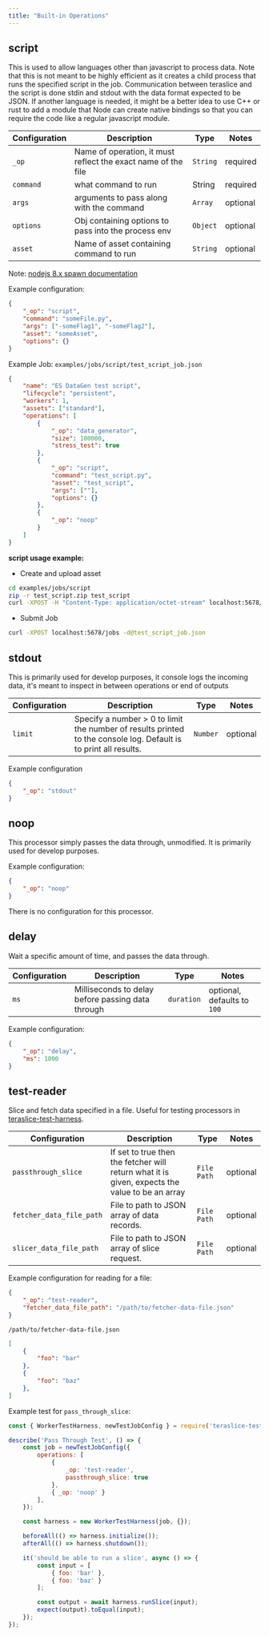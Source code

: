 ```yaml
---
title: "Built-in Operations"
---
```


## script

This is used to allow languages other than javascript to process data. Note that this is not meant to be highly efficient as it creates a child process that runs the specified script in the job.  Communication between teraslice and the script is done stdin and stdout with the data format expected to be JSON. If another language is needed, it might be a better idea to use C++ or rust to add a module that Node can create native bindings so that you can require the code like a regular javascript module.

| Configuration | Description                                                   | Type     | Notes    |
| ------------- | ------------------------------------------------------------- | -------- | -------- |
| `_op`         | Name of operation, it must reflect the exact name of the file | `String` | required |
| `command`     | what command to run                                           | String   | required |
| `args`        | arguments to pass along with the command                      | `Array`  | optional |
| `options`     | Obj containing options to pass into the process env           | `Object` | optional |
| `asset`       | Name of asset containing command to run                       | `String` | optional |

Note: [nodejs 8.x spawn documentation](https://nodejs.org/dist/latest-v8.x/docs/api/child_process.html#child_process_child_process_spawn_command_args_options)

Example configuration:

```json
{
    "_op": "script",
    "command": "someFile.py",
    "args": ["-someFlag1", "-someFlag2"],
    "asset": "someAsset",
    "options": {}
}
```

Example Job: `examples/jobs/script/test_script_job.json`

```json
{
    "name": "ES DataGen test script",
    "lifecycle": "persistent",
    "workers": 1,
    "assets": ["standard"],
    "operations": [
        {
            "_op": "data_generator",
            "size": 100000,
            "stress_test": true
        },
        {
            "_op": "script",
            "command": "test_script.py",
            "asset": "test_script",
            "args": [""],
            "options": {}
        },
        {
            "_op": "noop"
        }
    ]
}
```

**script usage example:**

- Create and upload asset

```bash
cd examples/jobs/script
zip -r test_script.zip test_script
curl -XPOST -H "Content-Type: application/octet-stream" localhost:5678/assets --data-binary @test_script.zip
```

- Submit Job

```bash
curl -XPOST localhost:5678/jobs -d@test_script_job.json
```

## stdout

This is primarily used for develop purposes, it console logs the incoming data, it's meant to inspect in between operations or end of outputs

| Configuration | Description                                                                                                       | Type     | Notes    |
| ------------- | ----------------------------------------------------------------------------------------------------------------- | -------- | -------- |
| `limit`       | Specify a number > 0 to limit the number of results printed to the console log.  Default is to print all results. | `Number` | optional |

Example configuration

```json
{
    "_op": "stdout"
}
```

## noop

This processor simply passes the data through, unmodified. It is primarily used for develop purposes.

Example configuration:

```json
{
    "_op": "noop"
}
```

There is no configuration for this processor.

## delay

Wait a specific amount of time, and passes the data through.

| Configuration | Description                                       | Type       | Notes                       |
| ------------- | ------------------------------------------------- | ---------- | --------------------------- |
| `ms`          | Milliseconds to delay before passing data through | `duration` | optional, defaults to `100` |

Example configuration:

```json
{
    "_op": "delay",
    "ms": 1000
}
```

## test-reader

Slice and fetch data specified in a file. Useful for testing processors in [teraslice-test-harness](../packages/teraslice-test-harness/overview.md).

| Configuration            | Description                                                                                    | Type        | Notes    |
| ------------------------ | ---------------------------------------------------------------------------------------------- | ----------- | -------- |
| `passthrough_slice`      | If set to true then the fetcher will return what it is given, expects the value to be an array | `File Path` | optional |
| `fetcher_data_file_path` | File to path to JSON array of data records.                                                    | `File Path` | optional |
| `slicer_data_file_path`  | File to path to JSON array of slice request.                                                   | `File Path` | optional |

Example configuration for reading for a file:

```json
{
    "_op": "test-reader",
    "fetcher_data_file_path": "/path/to/fetcher-data-file.json"
}
```

`/path/to/fetcher-data-file.json`

```json
[
    {
        "foo": "bar"
    },
    {
        "foo": "baz"
    },
]
```

Example test for `pass_through_slice`:

```js
const { WorkerTestHarness, newTestJobConfig } = require('teraslice-test-harness');

describe('Pass Through Test', () => {
    const job = newTestJobConfig({
        operations: [
            {
                _op: 'test-reader',
                passthrough_slice: true
            },
            { _op: 'noop' }
        ],
    });

    const harness = new WorkerTestHarness(job, {});

    beforeAll(() => harness.initialize());
    afterAll(() => harness.shutdown());

    it('should be able to run a slice', async () => {
        const input = [
            { foo: 'bar' },
            { foo: 'baz' }
        ];

        const output = await harness.runSlice(input);
        expect(output).toEqual(input);
    });
});
```
